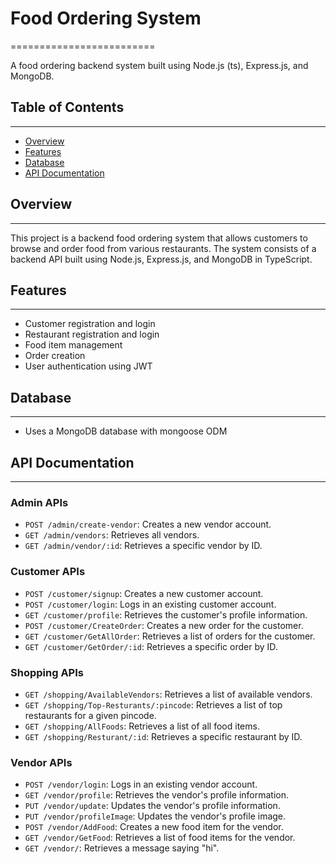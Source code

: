 # Food Ordering System
=========================

A  food ordering backend system built using Node.js (ts), Express.js, and MongoDB.

## Table of Contents
-----------------

* [Overview](#overview)
* [Features](#features)
* [Database](#database)
* [API Documentation](#api-documentation)

## Overview
------------

This project is a backend food ordering system that allows customers to browse and order food from various restaurants. The system consists of a backend API built using Node.js, Express.js, and MongoDB in TypeScript. 

## Features
------------

* Customer registration and login
* Restaurant registration and login
* Food item management
* Order creation 
* User authentication using JWT

## Database
------------

* Uses a MongoDB database with mongoose ODM 


## API Documentation
-------------------

### Admin APIs

* `POST /admin/create-vendor`: Creates a new vendor account.
* `GET /admin/vendors`: Retrieves all vendors.
* `GET /admin/vendor/:id`: Retrieves a specific vendor by ID.


### Customer APIs

* `POST /customer/signup`: Creates a new customer account.
* `POST /customer/login`: Logs in an existing customer account.
* `GET /customer/profile`: Retrieves the customer's profile information.
* `POST /customer/CreateOrder`: Creates a new order for the customer.
* `GET /customer/GetAllOrder`: Retrieves a list of orders for the customer.
* `GET /customer/GetOrder/:id`: Retrieves a specific order by ID.



### Shopping APIs

* `GET /shopping/AvailableVendors`: Retrieves a list of available vendors.
* `GET /shopping/Top-Resturants/:pincode`: Retrieves a list of top restaurants for a given pincode.
* `GET /shopping/AllFoods`: Retrieves a list of all food items.
* `GET /shopping/Resturant/:id`: Retrieves a specific restaurant by ID.



### Vendor APIs

* `POST /vendor/login`: Logs in an existing vendor account.
* `GET /vendor/profile`: Retrieves the vendor's profile information.
* `PUT /vendor/update`: Updates the vendor's profile information.
* `PUT /vendor/profileImage`: Updates the vendor's profile image.
* `POST /vendor/AddFood`: Creates a new food item for the vendor.
* `GET /vendor/GetFood`: Retrieves a list of food items for the vendor.
* `GET /vendor/`: Retrieves a message saying "hi".

